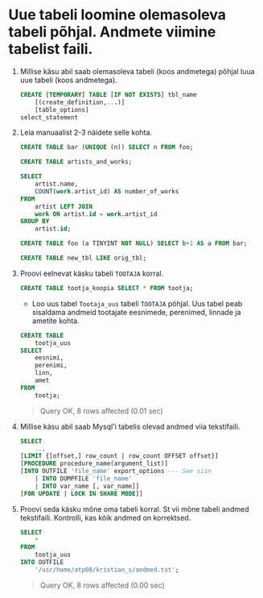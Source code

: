 # Uue tabeli loomine olemasoleva tabeli põhjal. Andmete viimine tabelist faili.

1. Millise käsu abil saab olemasoleva tabeli (koos andmetega) põhjal luua uue tabeli (koos andmetega).

	```sql
	CREATE [TEMPORARY] TABLE [IF NOT EXISTS] tbl_name
		[(create_definition,...)]
		[table_options]
	select_statement
	```

2. Leia manuaalist 2-3 näidete selle kohta.

	```sql
	CREATE TABLE bar (UNIQUE (n)) SELECT n FROM foo;

	CREATE TABLE artists_and_works;

	SELECT
		artist.name,
		COUNT(work.artist_id) AS number_of_works
	FROM
		artist LEFT JOIN
		work ON artist.id = work.artist_id
	GROUP BY
		artist.id;

	CREATE TABLE foo (a TINYINT NOT NULL) SELECT b+1 AS a FROM bar;

	CREATE TABLE new_tbl LIKE orig_tbl;
	```

3. Proovi eelnevat käsku tabeli `TOOTAJA` korral.

	```sql
	CREATE TABLE tootja_koopia SELECT * FROM tootja;
	```

	* Loo uus tabel `Tootaja_uus` tabeli `TOOTAJA` põhjal. Uus tabel peab sisaldama andmeid tootajate eesnimede, perenimed, linnade ja ametite kohta.

	```sql
	CREATE TABLE
		tootja_uus
	SELECT
		eesnimi,
		perenimi,
		linn,
		amet
	FROM
		tootja;
	```

	> Query OK, 8 rows affected (0.01 sec)

4. Millise käsu abil saab Mysql'i tabelis olevad andmed viia tekstifaili.

	```sql
	SELECT
		...
	[LIMIT {[offset,] row_count | row_count OFFSET offset}]
	[PROCEDURE procedure_name(argument_list)]
	[INTO OUTFILE 'file_name' export_options --- See siin
		| INTO DUMPFILE 'file_name'
		| INTO var_name [, var_name]]
	[FOR UPDATE | LOCK IN SHARE MODE]]
    ```

5. Proovi seda käsku mõne oma tabeli korral. St vii mõne tabeli andmed tekstifaili. Kontrolli, kas kõik andmed on korrektsed.

	```sql
	SELECT
		*
	FROM
		tootja_uus
	INTO OUTFILE
		'/usr/home/atp08/kristian_s/andmed.txt';
	```

	> Query OK, 8 rows affected (0.00 sec)
